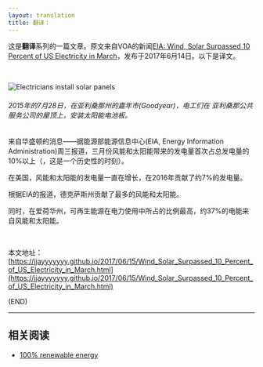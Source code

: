 ```yaml
---
layout: translation
title: 翻译：
---
```



这是**翻译**系列的一篇文章。原文来自VOA的新闻[EIA: Wind, Solar Surpassed 10 Percent of US Electricity in March](https://www.voanews.com/a/solar-us-electricity-renewable/3900760.html)，发布于2017年6月14日。以下是译文。

<br/>

![Electricians install solar panels](https://gdb.voanews.com/02A2E01F-1EAD-4139-9A11-2D72DB12C938_w1023_r1_s.jpg)

<h6>2015年的7月28日，在亚利桑那州的嘉年市(Goodyear)，电工们在	亚利桑那公共服务公司的屋顶上，安装太阳能电池板。</h6>

来自华盛顿的消息——据能源部能源信息中心(EIA, Energy Information Administration)周三报道，三月份风能和太阳能带来的发电量首次占总发电量的10%以上（，这是一个历史性的时刻）。

在美国，风能和太阳能的发电量一直在增长，在2016年贡献了约7%的发电量。

根据EIA的报道，德克萨斯州贡献了最多的风能和太阳能。

同时，在爱荷华州，可再生能源在电力使用中所占的比例最高，约37%的电能来自风能和太阳能。

<br/>

本文地址：[https://jjayyyyyyy.github.io/2017/06/15/Wind_Solar_Surpassed_10_Percent_of_US_Electricity_in_March.html](https://jjayyyyyyy.github.io/2017/06/15/Wind_Solar_Surpassed_10_Percent_of_US_Electricity_in_March.html)



(END)

---

##  相关阅读

*	[100% renewable energy](https://jjayyyyyyy.github.io/2016/12/07/100_percent_renewable_energy.html)